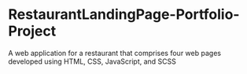 # RestaurantLandingPage-Portfolio-Project
A web application for a restaurant that comprises four web pages developed using HTML, CSS, JavaScript, and SCSS
